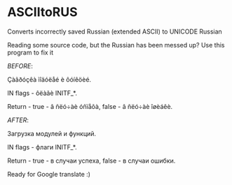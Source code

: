 ASCIItoRUS
==========
Converts incorrectly saved Russian (extended ASCII) to UNICODE Russian


Reading some source code, but the Russian has been messed up? Use this program to fix it

_BEFORE_:

  Çàãðóçêà ìîäóëåé è ôóíêöèé.

  IN flags - ôëàãè INITF_*.

  Return   - true - â ñëó÷àè óñïåõà,
             false - â ñëó÷àè îøèáêè.
            
             
             
_AFTER_:

  Загрузка модулей и функций.

  IN flags - флаги INITF_*.

  Return   - true - в случаи успеха,
             false - в случаи ошибки.


Ready for Google translate :)            
